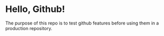 # Hello, Github!

The purpose of this repo is to test github features before using them in a production repository.

